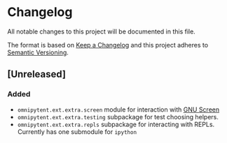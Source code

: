 # Changelog
All notable changes to this project will be documented in this file.

The format is based on [Keep a Changelog](http://keepachangelog.com/en/1.0.0/)
and this project adheres to [Semantic Versioning](http://semver.org/spec/v2.0.0.html).

## [Unreleased]

### Added
- `omnipytent.ext.extra.screen` module for interaction with [GNU Screen](https://www.gnu.org/software/screen/)
- `omnipytent.ext.extra.testing` subpackage for test choosing helpers.
- `omnipytent.ext.extra.repls` subpackage for interacting with REPLs. Currently has one submodule for `ipython`
